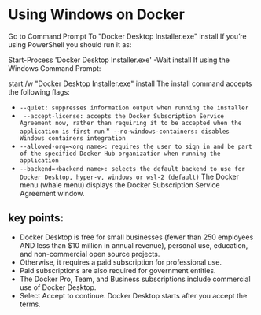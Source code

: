 # Using Windows on Docker 

Go to Command Prompt
To "Docker Desktop Installer.exe" install
If you’re using PowerShell you should run it as:

Start-Process 'Docker Desktop Installer.exe' -Wait install
If using the Windows Command Prompt:

start /w "Docker Desktop Installer.exe" install
The install command accepts the following flags:

* ``--quiet: suppresses information output when running the installer``
* `` --accept-license: accepts the Docker Subscription Service Agreement now, rather than requiring it to be accepted when the application is first run``
*`` --no-windows-containers: disables Windows containers integration``
* ``--allowed-org=<org name>: requires the user to sign in and be part of the specified Docker Hub organization when running the application``
* ``--backend=<backend name>: selects the default backend to use for Docker Desktop, hyper-v, windows or wsl-2 (default)``
The Docker menu (whale menu) displays the Docker Subscription Service Agreement window.

## key points:

* Docker Desktop is free for small businesses (fewer than 250 employees AND less than $10 million in annual revenue), personal use, education, and non-commercial open  source projects.
* Otherwise, it requires a paid subscription for professional use.
* Paid subscriptions are also required for government entities.
* The Docker Pro, Team, and Business subscriptions include commercial use of Docker Desktop.
* Select Accept to continue. Docker Desktop starts after you accept the terms.
